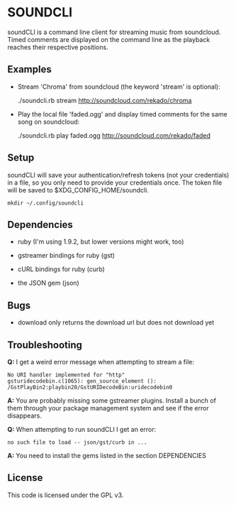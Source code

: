 # SOUNDCLI

soundCLI is a command line client for streaming music from soundcloud. Timed
comments are displayed on the command line as the playback reaches their
respective positions.

## Examples

- Stream 'Chroma' from soundcloud (the keyword 'stream' is optional):


    ./soundcli.rb stream http://soundcloud.com/rekado/chroma


- Play the local file 'faded.ogg' and display timed comments for the same song on soundcloud:


    ./soundcli.rb play faded.ogg http://soundcloud.com/rekado/faded


## Setup

soundCLI will save your authentication/refresh tokens (not your credentials)
in a file, so you only need to provide your credentials once. The token file
will be saved to $XDG_CONFIG_HOME/soundcli.

    mkdir ~/.config/soundcli


## Dependencies

- ruby (I'm using 1.9.2, but lower versions might work, too)

- gstreamer bindings for ruby (gst)

- cURL bindings for ruby (curb)

- the JSON gem (json)


## Bugs

- download only returns the download url but does not download yet


## Troubleshooting

  **Q:** I get a weird error message when attempting to stream a file:

    No URI handler implemented for "http"
    gsturidecodebin.c(1065): gen_source_element (): /GstPlayBin2:playbin20/GstURIDecodeBin:uridecodebin0

  **A:** You are probably missing some gstreamer plugins. Install a bunch of them through your package management system and see if the error disappears.

  **Q:** When attempting to run soundCLI I get an error:

    no such file to load -- json/gst/curb in ...

  **A:** You need to install the gems listed in the section DEPENDENCIES


## License

This code is licensed under the GPL v3.
